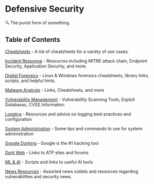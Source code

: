 # Defensive Security

🔍 The purist form of something.



## Table of Contents

[Cheatsheets](https://github.com/NetSecQuin/Quintessence/blob/main/Blue%20Pages/Cheatsheets.md) - A list of cheatsheets for a variety of use cases.

[Incident Response](https://github.com/NetSecQuin/Quintessence/blob/main/Blue%20Pages/Incident%20Response.md) - Resources including MITRE attack chain, Endpoint Security, Application Security, and more. 

[Digital Forensics](https://github.com/NetSecQuin/Quintessence/blob/main/Blue%20Pages/Forensics.md) - Linux & Windows forensics cheatsheets, library links, scripts, and helpful hints. 

[Malware Analysis](https://github.com/NetSecQuin/Quintessence/blob/main/Blue%20Pages/Malware%20Analysis.md) - Links, Cheatsheets, and more

[Vulnerability Management](https://github.com/NetSecQuin/Quintessence/blob/main/Blue%20Pages/Vulnerability%20Management.md) - Vulnerability Scanning Tools, Exploit Databases, CVSS Information

[Logging](https://github.com/NetSecQuin/Quintessence/blob/main/Blue%20Pages/Logging.md) - Resources and advice on logging best practices and configuration

[System Administration](https://github.com/NetSecQuin/Quintessence/blob/main/Blue%20Pages/System%20Administration.md) - Some tips and commands to use for system administration

[Google Dorking](https://github.com/NetSecQuin/Quintessence/blob/main/Blue%20Pages/Google%20Dorking.md) - Google is the #1 hacking tool

[Dark Web](https://github.com/NetSecQuin/Quintessence/blob/main/Blue%20Pages/Dark%20Web.md) - Links to ATP sites and forums

[ML & AI](https://github.com/NetSecQuin/Quintessence/blob/main/Blue%20Pages/ML%20%26%20AI.md) - Scripts and links to useful AI tools 

[News Resources](https://github.com/NetSecQuin/Quintessence/blob/main/Blue%20Pages/News%20and%20Resources.md) - Assorted news outlets and resources regarding vulnerabilities and security news. 


